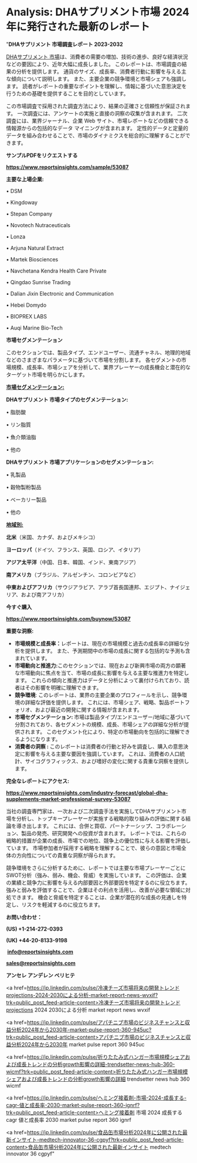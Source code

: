 # Analysis: DHAサプリメント市場 2024 年に発行された最新のレポート

"<strong>DHAサプリメント 市場調査レポート 2023-2032</strong>

<a href=https://www.reportsinsights.com/sample/53087>DHAサプリメント 市場</a>は、消費者の需要の増加、技術の進歩、良好な経済状況などの要因により、近年大幅に成長しました。 このレポートは、市場調査の結果の分析を提供します。 通貨のサイズ、成長率、消費者行動に影響を与える主な傾向について説明します。 また、主要企業の競争環境と市場シェアも強調します。 読者がレポートの重要なポイントを理解し、情報に基づいた意思決定を行うための基礎を提供することを目的としています。

この市場調査で採用された調査方法により、結果の正確さと信頼性が保証されます。 一次調査には、アンケートの実施と直接の洞察の収集が含まれます。 二次調査には、業界ジャーナル、企業 Web サイト、市場レポートなどの信頼できる情報源からの包括的なデータ マイニングが含まれます。 定性的データと定量的データを組み合わせることで、市場のダイナミクスを総合的に理解することができます。

<strong><b>サンプルPDFをリクエストする</b></strong>

<a href=https://www.reportsinsights.com/sample/53087><strong><u>https://www.reportsinsights.com/sample/53087</u></strong></a>

<strong>主要な上場企業:</strong>

• DSM

• Kingdoway

• Stepan Company

• Novotech Nutraceuticals

• Lonza

• Arjuna Natural Extract

• Martek Biosciences

• Navchetana Kendra Health Care Private

• Qingdao Sunrise Trading

• Dalian Jixin Electronic and Communication

• Hebei Domydo

• BIOPREX LABS

• Auqi Marine Bio-Tech

<strong>市場セグメンテーション</strong>

このセクションでは、製品タイプ、エンドユーザー、流通チャネル、地理的地域などのさまざまなパラメータに基づいて市場を分割します。 各セグメントの市場規模、成長率、市場シェアを分析して、業界プレーヤーの成長機会と潜在的なターゲット市場を明らかにします。

<strong><u>市場セグメンテーション</u></strong><strong><u>:</u></strong>

<strong>DHAサプリメント 市場タイプのセグメンテーション:</strong>

• 脂肪酸

• リン脂質

• 魚介類油脂

• 他の

<strong>DHAサプリメント 市場アプリケーションのセグメンテーション:</strong>

• 乳製品

• 穀物製粉製品

• ベーカリー製品

• 他の

<strong><u>地域別</u></strong><strong><u>:</u></strong>

<strong>北米</strong>（米国、カナダ、およびメキシコ）

<strong>ヨーロッパ</strong>（ドイツ、フランス、英国、ロシア、イタリア）

<strong>アジア太平洋</strong>（中国、日本、韓国、インド、東南アジア）

<strong>南アメリカ</strong>（ブラジル、アルゼンチン、コロンビアなど）

<strong>中東およびアフリカ</strong>（サウジアラビア、アラブ首長国連邦、エジプト、ナイジェリア、および南アフリカ）

<strong>今すぐ購入</strong>

<a href=https://www.reportsinsights.com/buynow/53087><strong><u>https://www.reportsinsights.com/buynow/53087</u></strong></a>

<strong>重要な洞察:</strong>
<ul>
  <li><strong>市場規模と成長率：</strong>レポートは、現在の市場規模と過去の成長率の詳細な分析を提供します。 また、予測期間中の市場の成長に関する包括的な予測も含まれています。</li>
  <li><strong>市場動向と推進力:</strong>このセクションでは、現在および新興市場の両方の顕著な市場動向に焦点を当て、市場の成長に影響を与える主要な推進力を特定します。 これらの傾向と推進力はデータと分析によって裏付けられており、読者はその影響を明確に理解できます。</li>
  <li><strong>競争環境</strong>: このレポートは、業界の主要企業のプロフィールを示し、競争環境の詳細な評価を提供します。 これには、市場シェア、戦略、製品ポートフォリオ、および最近の開発に関する情報が含まれます。</li>
  <li><strong>市場セグメンテーション: </strong>市場は製品タイプ/エンドユーザー/地域に基づいて分割されており、各セグメントの規模、成長、市場シェアの詳細な分析が提供されます。 このセグメント化により、特定の市場動向を包括的に理解できるようになります。</li>
  <li><strong>消費者の洞察 : </strong>このレポートは消費者の行動と好みを調査し、購入の意思決定に影響を与える主要な要因を強調しています。 これは、消費者の人口統計、サイコグラフィックス、および嗜好の変化に関する貴重な洞察を提供します。</li>
</ul>
<strong>完全なレポートにアクセス:</strong>

<a href=https://www.reportsinsights.com/industry-forecast/global-dha-supplements-market-professional-survey-53087><strong><u><b>https://www.reportsinsights.com/industry-forecast/global-dha-supplements-market-professional-survey-53087</b></u></strong></a>

当社の調査専門家は、一次および二次調査手法を実施してDHAサプリメント市場を分析し、トップキープレーヤーが実施する戦略的取り組みの評価に関する結論を導き出します。 これには、合併と買収、パートナーシップ、コラボレーション、製品の発売、研究開発への投資が含まれます。 レポートでは、これらの戦略的措置が企業の成長、市場での地位、競争上の優位性に与える影響を評価しています。 市場参加者が採用する戦略を理解することで、彼らの意図と市場全体の方向性についての貴重な洞察が得られます。

競争環境をさらに分析するために、レポートでは主要な市場プレーヤーごとにSWOT分析（強み、弱み、機会、脅威）を実施しています。 この評価は、企業の業績と競争力に影響を与える内部要因と外部要因を特定するのに役立ちます。 強みと弱みを評価することで、企業はその利点を活用し、改善が必要な領域に対処できます。 機会と脅威を特定することは、企業が潜在的な成長の見通しを特定し、リスクを軽減するのに役立ちます。

<strong>お問い合わせ：</strong>

<strong>(US) +1-214-272-0393</strong>

<strong>(UK) +44-20-8133-9198</strong>

<strong> </strong><a href=info@reportsinsights.com><strong><u>info@reportsinsights.com</u></strong></a>

<a href=sales@reportsinsights.com><strong><u>sales@reportsinsights.com</u></strong></a>

<strong>アンセレ アンデレン ベリヒテ</strong>

<a href=https://jp.linkedin.com/pulse/冷凍チーズ市場将来の開発トレンドprojections-2024-2030による分析-market-report-news-wvxif?trk=public_post_feed-article-content>冷凍チーズ市場将来の開発トレンドprojections 2024 2030による分析 market report news wvxif</a>

<a href=https://jp.linkedin.com/pulse/アパチニブ市場のビジネスチャンスと収益分析2024年から2030年-market-pulse-report-360-945uc?trk=public_post_feed-article-content>アパチニブ市場のビジネスチャンスと収益分析2024年から2030年 market pulse report 360 945uc</a>

<a href=https://jp.linkedin.com/pulse/折りたたみ式ハンガー市場規模シェアおよび成長トレンドの分析growth影響の詳細-trendsetter-news-hub-360-wicmf?trk=public_post_feed-article-content>折りたたみ式ハンガー市場規模シェアおよび成長トレンドの分析growth影響の詳細 trendsetter news hub 360 wicmf</a>

<a href=https://jp.linkedin.com/pulse/ヘミング接着剤-市場-2024-成長する-cagr-値と成長率-2030-market-pulse-report-360-ignrf?trk=public_post_feed-article-content>ヘミング接着剤 市場 2024 成長する cagr 値と成長率 2030 market pulse report 360 ignrf</a>

<a href=https://jp.linkedin.com/pulse/食品缶市場分析2024年に公開された最新インサイト-medtech-innovator-36-cgpyf?trk=public_post_feed-article-content>食品缶市場分析2024年に公開された最新インサイト medtech innovator 36 cgpyf</a>"
